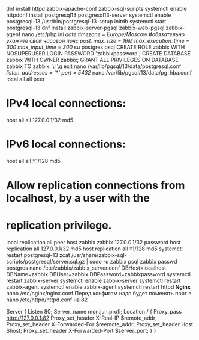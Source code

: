 dnf install httpd zabbix-apache-conf zabbix-sql-scripts
systemctl enable httpddnf install postgresql13 postgresql13-server
systemctl enable postgresql-13
/usr/bin/postgresql-13-setup initdb
systemctl start postgresql-13
dnf install zabbix-server-pgsql zabbix-web-pgsql zabbix-agent
nano /etc/php.ini
_date.timezone = Europe/Moscow      #обязательно укажите свой часовой пояс
post_max_size = 16M
max_execution_time = 300
max_input_time = 300_
su postgres
psql
CREATE ROLE zabbix WITH NOSUPERUSER LOGIN PASSWORD 'zabbixpassword';
CREATE   DATABASE zabbix WITH OWNER zabbix;
GRANT ALL PRIVILEGES ON DATABASE zabbix TO zabbix;
\l
\q
exit
nano /var/lib/pgsql/13/data/postgresql.conf
_listen_addresses = '*'
port = 5432_
nano /var/lib/pgsql/13/data/pg_hba.conf
local   all             all                                     peer
# IPv4 local connections:
host    all             all             127.0.0.1/32            md5
# IPv6 local connections:
host    all             all             ::1/128                 md5
# Allow replication connections from localhost, by a user with the
# replication privilege.
local   replication     all                                     peer
host	zabbix	        zabbix	        127.0.0.1/32	        password
host    replication     all             127.0.0.1/32            md5
host    replication     all             ::1/128                 md5
systemctl restart postgresql-13
zcat /usr/share/zabbix-sql-scripts/postgresql/server.sql.gz | sudo -u zabbix psql zabbix
passwd postgres
nano /etc/zabbix/zabbix_server.conf
DBHost=localhost
DBName=zabbix
DBUser=zabbix
DBPassword=zabbixpassword
systemctl restart zabbix-server
systemctl enable zabbix-server
systemctl restart zabbix-agent
systemctl enable zabbix-agent
systemctl restart httpd
**Nginx**
nano /etc/nginx/nginx.conf
Перед конфигом надо будет поменять порт в nano /etc/httpd/httpd.conf на 82


Server {
Listen 80;
Server_name mon.jun.profi;
Location / {
Proxy_pass http://127.0.0.1:82
Proxy_set_header X-Real-IP $remote_addr;
Proxy_set_header X-Forwarded-For $reemote_addr;
Proxy_set_header Host $host;
Proxy_set_header X-Forwarded-Port $server_port; }
}
